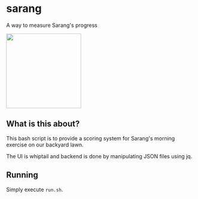 # sarang
A way to measure Sarang's progress

<img src="https://raw.githubusercontent.com/gunitinug/sarang/main/sarang.jpg" width="200" />

## What is this about?

This bash script is to provide a scoring system for Sarang's morning exercise on our backyard lawn.

The UI is whiptail and backend is done by manipulating JSON files using jq.

## Running
Simply execute `run.sh`.
